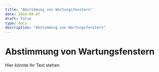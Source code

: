```yaml
---
title: "Abstimmung von Wartungsfenstern"
date: 2024-04-07
draft: false
type: docs
description: "Abstimmung von Wartungsfenstern"
---
```


# Abstimmung von Wartungsfenstern

Hier könnte Ihr Text stehen